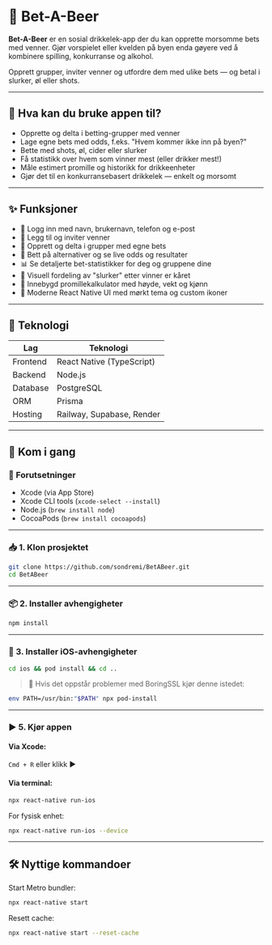 # 🍻 Bet-A-Beer

**Bet-A-Beer** er en sosial drikkelek-app der du kan opprette morsomme bets med venner. Gjør vorspielet eller kvelden på byen enda gøyere ved å kombinere spilling, konkurranse og alkohol.

Opprett grupper, inviter venner og utfordre dem med ulike bets — og betal i slurker, øl eller shots.

---

## 🎯 Hva kan du bruke appen til?

- Opprette og delta i betting-grupper med venner
- Lage egne bets med odds, f.eks. "Hvem kommer ikke inn på byen?"
- Bette med shots, øl, cider eller slurker
- Få statistikk over hvem som vinner mest (eller drikker mest!)
- Måle estimert promille og historikk for drikkeenheter
- Gjør det til en konkurransebasert drikkelek — enkelt og morsomt

---

## ✨ Funksjoner

- 🔐 Logg inn med navn, brukernavn, telefon og e-post
- 👥 Legg til og inviter venner
- 🥇 Opprett og delta i grupper med egne bets
- 🍺 Bett på alternativer og se live odds og resultater
- 📊 Se detaljerte bet-statistikker for deg og gruppene dine
- 🍻 Visuell fordeling av "slurker" etter vinner er kåret
- 🧪 Innebygd promillekalkulator med høyde, vekt og kjønn
- 📱 Moderne React Native UI med mørkt tema og custom ikoner

---

## 🧱 Teknologi

| Lag      | Teknologi                         |
| -------- | --------------------------------- |
| Frontend | React Native (TypeScript)         |
| Backend  | Node.js                           |
| Database | PostgreSQL                        |
| ORM      | Prisma                            |
| Hosting  | Railway, Supabase, Render         |

---

## 🚀 Kom i gang

### 🧰 Forutsetninger

- Xcode (via App Store)
- Xcode CLI tools (`xcode-select --install`)
- Node.js (`brew install node`)
- CocoaPods (`brew install cocoapods`)

---

### 📥 1. Klon prosjektet

```bash
git clone https://github.com/sondremi/BetABeer.git
cd BetABeer
```

---

### 📦 2. Installer avhengigheter

```bash
npm install
```

---

### 🍎 3. Installer iOS-avhengigheter

```bash
cd ios && pod install && cd ..
```
> 🔧 Hvis det oppstår problemer med BoringSSL kjør denne istedet:
```bash
env PATH=/usr/bin:"$PATH" npx pod-install
```

---

### ▶️ 5. Kjør appen

#### Via Xcode:
`Cmd + R` eller klikk ▶️

#### Via terminal:

```bash
npx react-native run-ios
```

For fysisk enhet:
```bash
npx react-native run-ios --device
```

---

## 🛠 Nyttige kommandoer

Start Metro bundler:
```bash
npx react-native start
```

Resett cache:
```bash
npx react-native start --reset-cache
```
